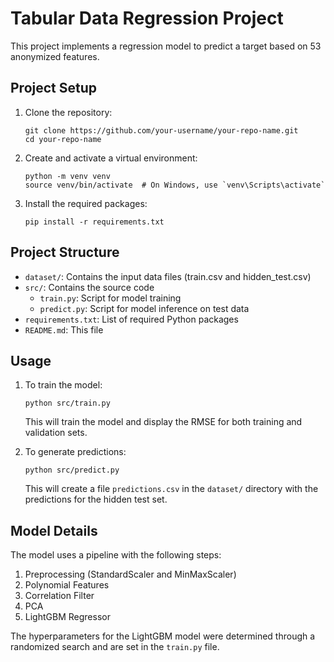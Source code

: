 # Tabular Data Regression Project

This project implements a regression model to predict a target based on 53 anonymized features.

## Project Setup

1. Clone the repository:
   ```
   git clone https://github.com/your-username/your-repo-name.git
   cd your-repo-name
   ```

2. Create and activate a virtual environment:
   ```
   python -m venv venv
   source venv/bin/activate  # On Windows, use `venv\Scripts\activate`
   ```

3. Install the required packages:
   ```
   pip install -r requirements.txt
   ```

## Project Structure

- `dataset/`: Contains the input data files (train.csv and hidden_test.csv)
- `src/`: Contains the source code
  - `train.py`: Script for model training
  - `predict.py`: Script for model inference on test data
- `requirements.txt`: List of required Python packages
- `README.md`: This file

## Usage

1. To train the model:
   ```
   python src/train.py
   ```
   This will train the model and display the RMSE for both training and validation sets.

2. To generate predictions:
   ```
   python src/predict.py
   ```
   This will create a file `predictions.csv` in the `dataset/` directory with the predictions for the hidden test set.

## Model Details

The model uses a pipeline with the following steps:
1. Preprocessing (StandardScaler and MinMaxScaler)
2. Polynomial Features
3. Correlation Filter
4. PCA
5. LightGBM Regressor

The hyperparameters for the LightGBM model were determined through a randomized search and are set in the `train.py` file.
